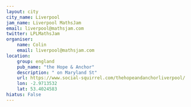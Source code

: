 ```yaml
---
layout: city                                           
city_name: Liverpool                                                               
jam_name: Liverpool MathsJam
email: liverpool@mathsjam.com
twitter: LPLMathsJam
organiser:
    name: Colin
    email: liverpool@mathsjam.com
location:
    group: england
    pub_name: "the Hope & Anchor"
    description: " on Maryland St"
    url: https://www.social-squirrel.com/thehopeandanchorliverpool/
    lon: -2.9713532
    lat: 53.4024583
hiatus: False
---
```

